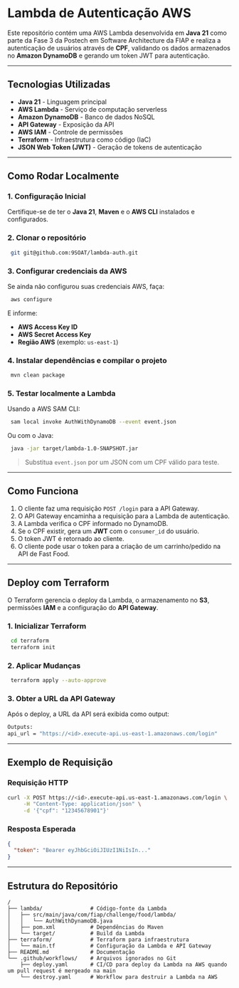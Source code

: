 # Lambda de Autenticação AWS

Este repositório contém uma AWS Lambda desenvolvida em **Java 21** como parte da Fase 3 da Postech em Software Architecture da FIAP e realiza a autenticação de usuários através de **CPF**, validando os dados armazenados no **Amazon DynamoDB** e gerando um token JWT para autenticação.

---

## Tecnologias Utilizadas

- **Java 21** - Linguagem principal
- **AWS Lambda** - Serviço de computação serverless
- **Amazon DynamoDB** - Banco de dados NoSQL
- **API Gateway** - Exposição da API
- **AWS IAM** - Controle de permissões
- **Terraform** - Infraestrutura como código (IaC)
- **JSON Web Token (JWT)** - Geração de tokens de autenticação

---

## Como Rodar Localmente

### 1. Configuração Inicial

Certifique-se de ter o **Java 21**, **Maven** e o **AWS CLI** instalados e configurados.

### 2. Clonar o repositório

```sh
 git git@github.com:9SOAT/lambda-auth.git
```

### 3. Configurar credenciais da AWS

Se ainda não configurou suas credenciais AWS, faça:

```sh
 aws configure
```

E informe:
- **AWS Access Key ID**
- **AWS Secret Access Key**
- **Região AWS** (exemplo: `us-east-1`)

### 4. Instalar dependências e compilar o projeto

```sh
 mvn clean package
```

### 5. Testar localmente a Lambda

Usando a AWS SAM CLI:

```sh
 sam local invoke AuthWithDynamoDB --event event.json
```

Ou com o Java:

```sh
 java -jar target/lambda-1.0-SNAPSHOT.jar
```

> Substitua `event.json` por um JSON com um CPF válido para teste.

---

## Como Funciona

1. O cliente faz uma requisição `POST /login` para a API Gateway.
2. O API Gateway encaminha a requisição para a Lambda de autenticação.
3. A Lambda verifica o CPF informado no DynamoDB.
4. Se o CPF existir, gera um **JWT** com o `consumer_id` do usuário.
5. O token JWT é retornado ao cliente.
6. O cliente pode usar o token para a criação de um carrinho/pedido na API de Fast Food.

---

## Deploy com Terraform

O Terraform gerencia o deploy da Lambda, o armazenamento no **S3**, permissões **IAM** e a configuração do **API Gateway**.

### 1. Inicializar Terraform

```sh
 cd terraform
 terraform init
```

### 2. Aplicar Mudanças

```sh
 terraform apply --auto-approve
```

### 3. Obter a URL da API Gateway

Após o deploy, a URL da API será exibida como output:

```sh
Outputs:
api_url = "https://<id>.execute-api.us-east-1.amazonaws.com/login"
```

---

## Exemplo de Requisição

### Requisição HTTP

```sh
curl -X POST https://<id>.execute-api.us-east-1.amazonaws.com/login \
     -H "Content-Type: application/json" \
     -d '{"cpf": "12345678901"}'
```

### Resposta Esperada

```json
{
  "token": "Bearer eyJhbGciOiJIUzI1NiIsIn..."
}
```

---

## Estrutura do Repositório

```
/
├── lambda/               # Código-fonte da Lambda
│   ├── src/main/java/com/fiap/challenge/food/lambda/
│   │   └── AuthWithDynamoDB.java
│   ├── pom.xml           # Dependências do Maven
│   └── target/           # Build da Lambda
├── terraform/            # Terraform para infraestrutura
│   └── main.tf           # Configuração da Lambda e API Gateway
├── README.md             # Documentação
└── .github/workflows/    # Arquivos ignorados no Git
    ├── deploy.yaml       # CI/CD para deploy da Lambda na AWS quando um pull request é mergeado na main
    └── destroy.yaml      # Workflow para destruir a Lambda na AWS
```
